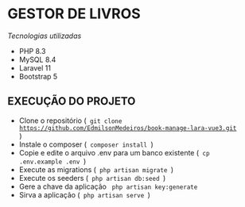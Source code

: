 # GESTOR DE LIVROS

_Tecnologias utilizadas_

-   PHP 8.3
-   MySQL 8.4
-   Laravel 11
-   Bootstrap 5

## EXECUÇÃO DO PROJETO

-   Clone o repositório (<code> git clone https://github.com/EdmilsonMedeiros/book-manage-lara-vue3.git </code>)
-   Instale o composer (<code> composer install </code>)
-   Copie e edite o arquivo .env para um banco existente (<code> cp .env.example .env </code>)
-   Execute as migrations (<code> php artisan migrate </code>)
-   Execute os seeders (<code> php artisan db:seed </code>)
-   Gere a chave da aplicação <code> php artisan key:generate </code>
-   Sirva a aplicação (<code> php artisan serve </code>)
